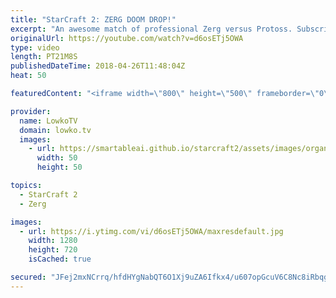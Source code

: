 ```yaml
---
title: "StarCraft 2: ZERG DOOM DROP!"
excerpt: "An awesome match of professional Zerg versus Protoss. Subscribe for more videos: http://lowko.tv/youtube Professionals cheesing: https://goo.gl/APqMmJ  This game is a very close match of Zerg versus Protoss. While DnS approaches the matchup a lot more in \"standard\" macro way, Nerchio decides that it's"
originalUrl: https://youtube.com/watch?v=d6osETj5OWA
type: video
length: PT21M8S
publishedDateTime: 2018-04-26T11:48:04Z
heat: 50

featuredContent: "<iframe width=\"800\" height=\"500\" frameborder=\"0\" src=\"https://www.youtube.com/embed/d6osETj5OWA\" allow=\"accelerometer; autoplay; encrypted-media; gyroscope; picture-in-picture\" allowfullscreen></iframe>"

provider:
  name: LowkoTV
  domain: lowko.tv
  images:
    - url: https://smartableai.github.io/starcraft2/assets/images/organizations/lowko.tv-50x50.jpg
      width: 50
      height: 50

topics:
  - StarCraft 2
  - Zerg

images:
  - url: https://i.ytimg.com/vi/d6osETj5OWA/maxresdefault.jpg
    width: 1280
    height: 720
    isCached: true

secured: "JFej2mxNCrrq/hfdHYgNabQT6O1Xj9uZA6Ifkx4/u607opGcuV6C8Nc8iRbqgHwpXAWOJOV9Ry5c9YTIX6vKUodbMz0iH+RSOwP8IlI4/xHJE8ZUH0UjAmH8KKsa9guQzO6ApBv3kKq4XviVycvIh1z8+PqFXyyljaQiqbX9jfKC3bcokRlEXpVPmzV6Zx6xwAWagfxtL1sQkJxVpUEMgPrkFfT39BQ520pIcsB5aVSiaMH/j3LGM979ZDipKPdyvlj6XTRE2lOWyTreK1sff/8UDYv7MTG/8KtRoyprq/3ks1Ij0f1QXSG+14Caa/IRNkQMjteCj0JSS/wDINquqycqqIc6odz2OcKrxRswn7s5zf2aDVjwrsEy4T7Q41iRYcVW0yLyMAjGNfKfVJonHDMBiLT3co3fnpin1FO5oHI=;R91NP7tKe9AYZHOqOVInew=="
---
```


